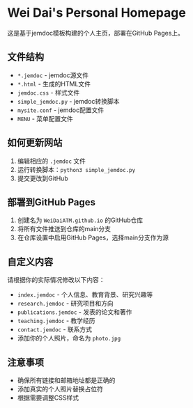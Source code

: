 # Wei Dai's Personal Homepage

这是基于jemdoc模板构建的个人主页，部署在GitHub Pages上。

## 文件结构

- `*.jemdoc` - jemdoc源文件
- `*.html` - 生成的HTML文件
- `jemdoc.css` - 样式文件
- `simple_jemdoc.py` - jemdoc转换脚本
- `mysite.conf` - jemdoc配置文件
- `MENU` - 菜单配置文件

## 如何更新网站

1. 编辑相应的 `.jemdoc` 文件
2. 运行转换脚本：`python3 simple_jemdoc.py`
3. 提交更改到GitHub

## 部署到GitHub Pages

1. 创建名为 `WeiDaiATM.github.io` 的GitHub仓库
2. 将所有文件推送到仓库的main分支
3. 在仓库设置中启用GitHub Pages，选择main分支作为源

## 自定义内容

请根据你的实际情况修改以下内容：

- `index.jemdoc` - 个人信息、教育背景、研究兴趣等
- `research.jemdoc` - 研究项目和方向
- `publications.jemdoc` - 发表的论文和著作
- `teaching.jemdoc` - 教学经历
- `contact.jemdoc` - 联系方式
- 添加你的个人照片，命名为 `photo.jpg`

## 注意事项

- 确保所有链接和邮箱地址都是正确的
- 添加真实的个人照片替换占位符
- 根据需要调整CSS样式